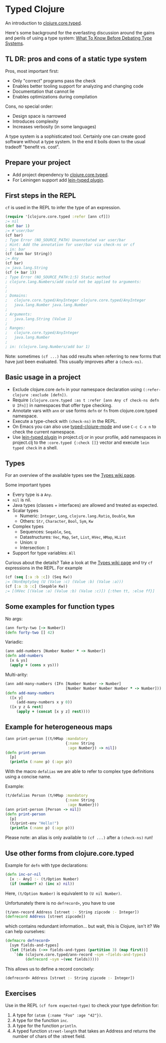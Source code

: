 # Typed Clojure 

An introduction to [clojure.core.typed](http://typedclojure.org/).

Here's some background for the everlasting discussion around the gains and
perils of using a type system:
[What To Know Before Debating Type Systems](http://blogs.perl.org/users/ovid/2010/08/what-to-know-before-debating-type-systems.html).

## TL DR: pros and cons of a static type system

Pros, most important first:

* Only "correct" programs pass the check
* Enables better tooling support for analyzing and changing code
* Documentation that cannot lie
* Enables optimizations during compilation

Cons, no special order:

* Design space is narrowed
* Introduces complexity
* Increases verbosity (in some languages)

A type system is a sophisticated tool. Certainly one can create good
software without a type system. In the end it boils down to the usual
tradeoff "benefit vs. cost".


## Prepare your project

* Add project dependency to
  [clojure.core.typed](https://github.com/clojure/core.typed).
* For Leiningen support add
  [lein-typed plugin](https://github.com/typedclojure/lein-typed).

## First steps in the REPL

`cf` is used in the REPL to infer the type of an expression.

```clojure
(require '[clojure.core.typed :refer [ann cf]])
;= nil
(def bar 1)
;= #'user/bar
(cf bar)
; Type Error (NO_SOURCE_PATH) Unannotated var user/bar
; Hint: Add the annotation for user/bar via check-ns or cf
; in: bar
(cf (ann bar String))
;= Any
(cf bar)
;= java.lang.String
(cf (+ bar 1))
; Type Error (NO_SOURCE_PATH:1:5) Static method
; clojure.lang.Numbers/add could not be applied to arguments:
;
;
; Domains:
;	clojure.core.typed/AnyInteger clojure.core.typed/AnyInteger
;	java.lang.Number java.lang.Number
;
; Arguments:
;	java.lang.String (Value 1)
;
; Ranges:
;	clojure.core.typed/AnyInteger
;	java.lang.Number
;
; in: (clojure.lang.Numbers/add bar 1)
```

Note: sometimes `(cf ...)` has odd results when referring to new forms
that have just been evaluated. This usually improves after a
`(check-ns)`.

## Basic usage in a project

* Exclude clojure.core `defn` in your namespace declaration using `(:refer-clojure :exclude [defn])`.
* Require `[clojure.core.typed :as t :refer [ann Any cf check-ns defn U IFn]]` in namespaces
  that offer type checking.
* Annotate vars with `ann` or use forms `defn` or `fn` from clojure.core.typed namespace.
* Execute a type-check with `(check-ns)` in the REPL.
* On Emacs you can also use
  [typed-clojure-mode](https://github.com/typedclojure/typed-clojure-mode)
  and use `C-c C-x n` to check the current namespace.
* Use [lein-typed plugin](https://github.com/typedclojure/lein-typed)
  in project.clj or in your profile, add namespaces in project.clj to
  the `:core.typed {:check []}` vector and execute `lein typed check` in a shell.

## Types

For an overview of the available types see the
[Types wiki page](https://github.com/clojure/core.typed/wiki/Types).

Some important types

* Every type is a `Any`.
* `nil` is nil. 
* Java types (classes + interfaces) are allowed and treated as expected.
* Scalar types
  * Numeric: `Integer`, `Long`, `clojure.lang.Ratio`, `Double`, `Num` 
  * Others: `Str`, `Character`, `Bool`, `Sym`, `Kw`
* Complex types
  * Sequences: `Seqable`, `Seq`, 
  * Datastructures: `Vec`, `Map`, `Set`, `List`, `HVec`, `HMap`, `HList`
  * Union: `U`
  * Intersection: `I`
* Support for type variables: `All`

Curious about the details? Take a look at the
[Types wiki page](https://github.com/clojure/core.typed/wiki/Types)
and try `cf` expressions in the REPL. For example

```clojure
(cf (seq [:a :b :c]) (Seq Kw))
;= (NonEmptySeq (U (Value :c) (Value :b) (Value :a)))
(cf [:a :b :c] (Seqable Kw))
;= [(HVec [(Value :a) (Value :b) (Value :c)]) {:then tt, :else ff}]
```

## Some examples for function types

No args:
```clojure
(ann forty-two [-> Number])
(defn forty-two [] 42)
```

Variadic:
```clojure
(ann add-numbers [Number Number * -> Number])
(defn add-numbers
  [x & ys]
  (apply + (cons x ys)))
```

Multi-arity:
```clojure
(ann add-many-numbers (IFn [Number Number -> Number]
                           [Number Number Number Number * -> Number]))
(defn add-many-numbers
  ([x y]
     (add-many-numbers x y 0))
  ([x y z & rest]
     (apply + (concat [x y z] rest))))
```

## Example for heterogeneous maps

```clojure
(ann print-person [(t/HMap :mandatory
                           {:name String
                            :age Number}) -> nil])
(defn print-person
  [p]
  (println (:name p) (:age p))
```


With the macro `defalias` we are able to refer to complex
type definitions using a concise name.

Example:

```clojure
(t/defalias Person (t/HMap :mandatory
                           {:name String
                            :age Number}))
(ann print-person [Person -> nil])
(defn print-person
  [p]
  (t/print-env "Hello!")
  (println (:name p) (:age p)))
```

Please note: an alias is only available to
`(cf ...)` after a `(check-ns)` run!


## Use other forms from clojure.core.typed

Example for `defn` with type declarations:

```clojure
(defn inc-or-nil
  [x :- Any] :- (t/Option Number)
  (if (number? x) (inc x) nil))
```

Here, `(t/Option Number)` is equivalent to `(U nil Number)`.

Unfortunately there is no `defrecord>`, you have to use
```clojure
(t/ann-record Address [street :- String zipcode :- Integer])
(defrecord Address [street zipcode])
```
which contains redundant information... but wait, this is Clojure,
isn't it? We can help ourselves:

```clojure
(defmacro defrecord>
  [sym fields-and-types]
  (let [fields (->> fields-and-types (partition 3) (map first))]
    `(do (clojure.core.typed/ann-record ~sym ~fields-and-types)
         (defrecord ~sym ~(vec fields)))))
```

This allows us to define a record concisely:
```clojure
(defrecord> Address [street :- String zipcode :- Integer])
```


## Exercises

Use in the REPL `(cf form expected-type)` to check your type definition for:

1. A type for `(atom {:name "Foo" :age "42"})`.
1. A type for the function `inc`.
1. A type for the function `println`.
1. A typed function `street-length` that takes an Address and
   returns the number of chars of the :street field.
